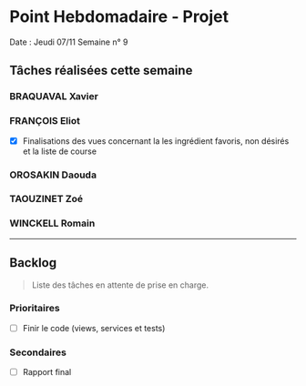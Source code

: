 # Point Hebdomadaire - Projet

Date : Jeudi 07/11
Semaine n° 9

## Tâches réalisées cette semaine

### BRAQUAVAL Xavier


### FRANÇOIS Eliot

- [x] Finalisations des vues concernant la les ingrédient favoris, non désirés et la liste de course

### OROSAKIN Daouda


### TAOUZINET Zoé


### WINCKELL Romain


---

## Backlog

> Liste des tâches en attente de prise en charge.

### Prioritaires

- [ ] Finir le code (views, services et tests)

### Secondaires

- [ ] Rapport final

